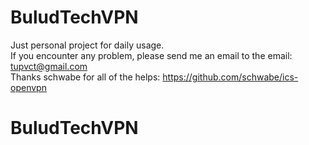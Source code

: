 # BuludTechVPN
Just personal project for daily usage.  
If you encounter any problem, please send me an email to the email: tupvct@gmail.com  
Thanks schwabe for all of the helps: https://github.com/schwabe/ics-openvpn
# BuludTechVPN
